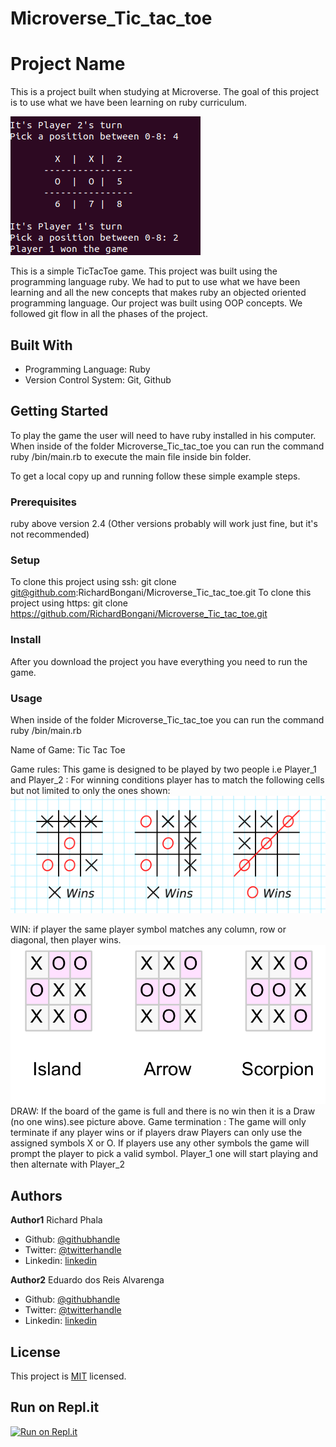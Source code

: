 # Microverse_Tic_tac_toe
# Project Name

This is a project built when studying at Microverse. The goal of this project is
to use what we have been learning on ruby curriculum.

![Game](./images/game.png)

This is a simple TicTacToe game. This project was built using the programming
language ruby. We had to put to use what we have been learning and all the new
concepts that makes ruby an objected oriented programming language. Our project
was built using OOP concepts. We followed git flow in all the phases of the project.

## Built With

- Programming Language: Ruby
- Version Control System: Git, Github

## Getting Started
To play the game the user will need to have ruby installed in his computer.
When inside of the folder Microverse_Tic_tac_toe you can run the command ruby /bin/main.rb
to execute the main file inside bin folder.


To get a local copy up and running follow these simple example steps.

### Prerequisites
ruby above version 2.4 (Other versions probably will work just fine, but it's not recommended)

### Setup
To clone this project using ssh: git clone git@github.com:RichardBongani/Microverse_Tic_tac_toe.git
To clone this project using https: git clone https://github.com/RichardBongani/Microverse_Tic_tac_toe.git

### Install
After you download the project you have everything you need to run the game.

### Usage
When inside of the folder Microverse_Tic_tac_toe you can run the command ruby /bin/main.rb

Name of Game: Tic Tac Toe

Game rules: This game is designed to be played by two people i.e Player_1 and Player_2 : For winning conditions player has to match the following cells but not limited to only the ones shown:
![Screenshot 1](images/Winner.png)

WIN: if player the same player symbol matches any column, row or diagonal, then player wins.
![Screenshot 1](images/draw.png)
DRAW: If the board of the game is full and there is no win then it is a Draw (no one wins).see picture above.
Game termination : The game will only terminate if any player wins or if players draw
Players can only use the assigned symbols X or O. If players use any other symbols the game will prompt the player to pick a valid symbol.
Player_1 one will start playing and then alternate with Player_2


## Authors

**Author1**
  Richard Phala
- Github: [@githubhandle](https://github.com/RichardBongani)
- Twitter: [@twitterhandle](https://github.com/Richard15391169)
- Linkedin: [linkedin](https://www.linkedin.com/in/richard-phala-078428113/)

**Author2**
  Eduardo dos Reis Alvarenga
- Github: [@githubhandle](https://github.com/eduardoreisalvarenga)
- Twitter: [@twitterhandle](https://www.linkedin.com/in/eduardo-alvarenga-44204818a/)
- Linkedin: [linkedin](https://www.linkedin.com/in/eduardo-alvarenga-44204818a/)


## License
This project is [MIT](lic.url) licensed.

## Run on Repl.it
[![Run on Repl.it](https://repl.it/badge/github/RichardBongani/Microverse_Tic_tac_toe)](https://repl.it/github/RichardBongani/Microverse_Tic_tac_toe)